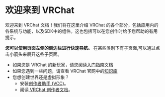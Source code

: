# 欢迎来到 VRChat

欢迎来到 VRChat 文档！我们将在这里介绍 VRChat 的各个部分，包括应用内的各系统与功能，以及SDK中的组件。这也包括可以在您创作时给予您帮助的有用提示。

**您可以使用页面左侧的侧边栏进行快速导航。** 在某些类别下有子页面,可以通过点击小箭头来展开这些子页面。

- 如果您是 VRChat 的新玩家，请您阅读[入门指南](./getting-started.md)文档
- 如果您遇到一些问题，请查看 VRChat 官网中的[知识库](http://help.vrchat.com/)
- 您想创建世界还是虚拟形象？
  - 安装[创作者助手 (VCC)](https://vrchat.com/download/vcc)。
  - 阅读[ VRChat 创作者文档](/creators.vrchat.com/index.md)。
